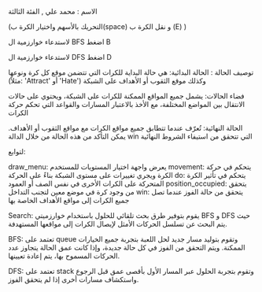الاسم : محمد علي ,
الفئة الثالثة

(التحريك بالأسهم واختيار الكرة ب(space) و نقل الكرة ب (E) )


لاستدعاء خوارزمية ال BFS اضغط B

لاستدعاء خوارزمية ال DFS اضغط D


توصيف الحالة :
الحالة البدائية: هي حالة البداية للكرات التي تتضمن موقع كل كرة ونوعها (مثلاً: 'Attract' أو 'Hate') وكذلك موقع الثقوب أو الأهداف على الشبكة

فضاء الحالات: يشمل جميع المواقع الممكنة للكرات على الشبكة، ويحتوي على حالات الانتقال بين المواضع المختلفة، مع الأخذ بالاعتبار المسارات والقواعد التي تحكم حركة الكرات

الحالة النهائية: تُعرّف عندما تتطابق جميع مواقع الكرات مع مواقع الثقوب أو الأهداف. يمكن التأكد من هذه الحالة من خلال الدالة win التي تتحقق من استيفاء الشروط النهائية


لتوابع:

draw_menu: يعرض واجهة اختيار المستويات للمستخدم
movement: يتحكم في حركة الكرة ويجري تغييرات على مستوى الشبكة بناءً على الحركة
do: يتحكم في تأثير الكرة المتحركة على الكرات الأخرى في نفس الصف أو العمود
position_occupied: يتحقق من وجود كرة في موضع معين لتجنب التداخل
win: يتحقق من حالة الفوز عندما تصل جميع الكرات إلى مواقع الأهداف الخاصة بها


Search:
 يقوم بتوفير طرق بحث تلقائي للحلول باستخدام خوارزميتي BFS و DFS  حيث يتم البحث عن تسلسل الحركات الأمثل لإيصال الكرات إلى مواقعها المستهدفة.

BFS: تعتمد على  queue وتقوم بتوليد مسار جديد لحل اللعبة بتجربة جميع الخيارات الممكنة. ويتم التحقق من الفوز في كل حالة جديدة، وإذا كانت عمق الحالة يتجاوز عدد الحركات المسموح بها، يتم إعادة تعيينها.

DFS: تعتمد على  stack وتقوم بتجربة الحلول عبر المسار الأول بأقصى عمق قبل الرجوع واستكشاف مسارات أخرى إذا لم يتحقق الفوز.